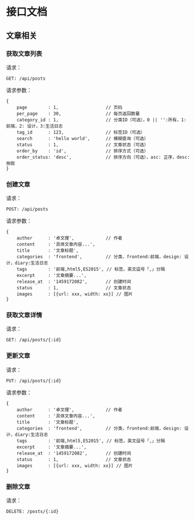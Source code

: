 # 接口文档

## 文章相关

### 获取文章列表

请求：

    GET: /api/posts

请求参数：

    {
        page        : 1,                  // 页码
        per_page    : 30,                 // 每页返回数量
        category_id : 1,                  // 分类ID（可选），0 || '':所有，1:前端，2: 设计，3:生活日志
        tag_id      : 123,                // 标签ID（可选）
        search      : 'hello world',      // 模糊查询（可选）
        status      : 1,                  // 文章状态（可选）
        order_by    : 'id',               // 排序方式（可选）
        order_status: 'desc',             // 排序方向（可选），asc: 正序，desc: 倒叙
    }

### 创建文章

请求：

    POST: /api/posts

请求参数：

    {
        author      : '卓文理',            // 作者
        content     : '具体文章内容...',
        title       : '文章标题',
        categories  : 'frontend',         // 分类，frontend:前端，design: 设计，diary:生活日志
        tags        : '前端,html5,ES2015', // 标签，英文逗号「,」分隔
        excerpt     : '文章摘要...',
        release_at  : '1459172082',       // 创建时间
        status      : 1,                  // 文章状态
        images      : [{url: xxx, width: xx}] // 图片
    }

### 获取文章详情

请求：

    GET: /api/posts/{:id}

### 更新文章

请求：

    PUT: /api/posts/{:id}

请求参数：

    {
        author      : '卓文理',            // 作者
        content     : '具体文章内容...',
        title       : '文章标题',
        categories  : 'frontend',         // 分类，frontend:前端，design: 设计，diary:生活日志
        tags        : '前端,html5,ES2015', // 标签，英文逗号「,」分隔
        excerpt     : '文章摘要...',
        release_at  : '1459172082',       // 创建时间
        status      : 1,                  // 文章状态
        images      : [{url: xxx, width: xx}] // 图片
    }

### 删除文章

请求：

    DELETE: /posts/{:id}
